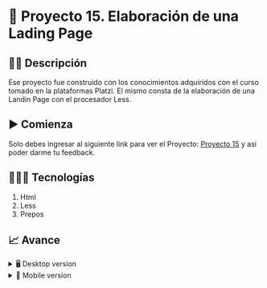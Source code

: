 # 📝 Proyecto 15. Elaboración de una Lading Page


## ✍🏻 Descripción 
Ese proyecto fue construido con los conocimientos adquiridos con el curso tomado en la plataformas Platzi. El mismo consta de la elaboración de una Landin Page con el procesador Less. 

## ▶️ Comienza
Solo debes ingresar al siguiente link para ver el Proyecto: [Proyecto 15](https://diegudeveloper.github.io/Proyecto16-Lading-Pages/) y así poder darme tu feedback.

## 👨🏻‍💻 Tecnologías
1. Html
2. Less
3. Prepos

## 📈 Avance
<details>
    <summary>🖥 Desktop version</summary>

![](https://github.com/diegudeveloper/Proyecto16-Lading-Pages/blob/gh-pages/img/desktop.png)

</details>

<details>
    <summary>📱 Mobile version</summary>
    
![](https://github.com/diegudeveloper/Proyecto16-Lading-Pages/blob/gh-pages/img/movil.png)

</details>